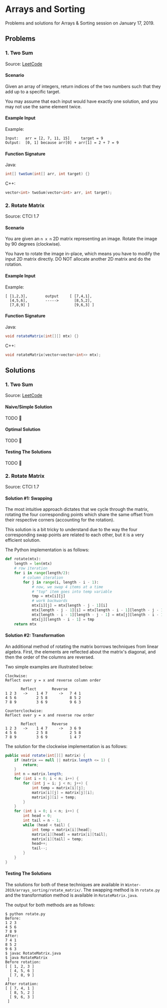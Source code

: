 # Arrays and Sorting

Problems and solutions for Arrays & Sorting session on January 17, 2019.

## Problems

### 1. Two Sum

Source: [LeetCode](https://leetcode.com/problems/two-sum/) 

#### Scenario

Given an array of integers, return indices of the two numbers such that they add up to a specific target.

You may assume that each input would have exactly one solution, and you may not use the same element twice.

#### Example Input

Example:

```
Input:   arr = [2, 7, 11, 15]     target = 9
Output:  [0, 1] because arr[0] + arr[1] = 2 + 7 = 9
```

#### Function Signature

Java:

```java
int[] twoSum(int[] arr, int target) {}
```

C++:

```c++
vector<int> twoSum(vector<int> arr, int target);
```

### 2. Rotate Matrix

Source: CTCI 1.7

#### Scenario

You are given an `n x n` 2D matrix representing an image. Rotate the image by 90 degrees (clockwise).

You have to rotate the image in-place, which means you have to modify the input 2D matrix directly. DO NOT allocate another 2D matrix and do the rotation.

#### Example Input

Example:

```
[ [1,2,3],        output     [ [7,4,1],
  [4,5,6],        ----->       [8,5,2],
  [7,8,9] ]                    [9,6,3] ]
```

#### Function Signature

Java:

```java
void rotateMatrix(int[][] mtx) {}
```

C++:

```c++
void rotateMatrix(vector<vector<int>> mtx);
```

## Solutions

### 1. Two Sum

Source: [LeetCode](https://leetcode.com/problems/two-sum/) 

#### Naive/Simple Solution

TODO :bug:

#### Optimal Solution

TODO :bug:

#### Testing The Solutions

TODO :bug:

### 2. Rotate Matrix

Source: CTCI 1.7

#### Solution #1: Swapping

The most intuitive approach dictates that we cycle through the matrix, rotating the four corresponding points which share the same offset from their respective corners (accounting for the rotation).

This solution is a bit tricky to understand due to the way the four corresponding swap points are related to each other, but it is a very efficient solution.

The Python implementation is as follows:

```python
def rotate(mtx):
    length = len(mtx)
    # row iteration
    for i in range(length/2):
        # column iteration
        for j in range(i, length - i - 1):
            # now, we swap 4 items at a time
            # "top" item goes into temp variable
            tmp = mtx[i][j]
            # work backwards
            mtx[i][j] = mtx[length - j - 1][i]
            mtx[length - j - 1][i] = mtx[length - i - 1][length - j - 1]
            mtx[length - i - 1][length - j - 1] = mtx[j][length - i - 1]
            mtx[j][length - i - 1] = tmp
    return mtx
```

#### Solution #2: Transformation

An additional method of rotating the matrix borrows techniques from linear algebra. First, the elements are reflected about the matrix's diagonal, and then the order of the columns are reversed. 

Two simple examples are illustrated below:

```
Clockwise:
Reflect over y = x and reverse column order

       Reflect       Reverse  
1 2 3   ->    1 4 7     ->   7 4 1
4 5 6         2 5 8          8 5 2
7 8 9         3 6 9          9 6 3

Counterclockwise:
Reflect over y = x and reverse row order

       Reflect       Reverse
1 2 3   ->    1 4 7     ->   3 6 9
4 5 6         2 5 8          2 5 8
7 8 9         3 6 9          1 4 7
```

The solution for the clockwise implementation is as follows:

```java
public void rotate(int[][] matrix) {
    if (matrix == null || matrix.length <= 1) {
        return;
    }
    int n = matrix.length;
    for (int i = 0; i < n; i++) {
        for (int j = i; j < n; j++) {
            int temp = matrix[i][j];
            matrix[i][j] = matrix[j][i];
            matrix[j][i] = temp;
        }
    }
    for (int i = 0; i < n; i++) {
        int head = 0;
        int tail = n - 1;
        while (head < tail) {
            int temp = matrix[i][head];
            matrix[i][head] = matrix[i][tail];
            matrix[i][tail] = temp;
            head++;
            tail--;
        }
    }
}
```

#### Testing The Solutions

The solutions for both of these techniques are available in `Winter-2019/arrays_sorting/rotate_matrix/`. The swapping method is in `rotate.py` and the transformation method is available in `RotateMatrix.java`. 

The output for both methods are as follows:

```console
$ python rotate.py
Before:
1 2 3 
4 5 6 
7 8 9 
After:
7 4 1 
8 5 2 
9 6 3 
$ javac RotateMatrix.java
$ java RotateMatrix
Before rotation:
[ [ 1, 2, 3 ]
  [ 4, 5, 6 ]
  [ 7, 8, 9 ]
 ]
After rotation:
[ [ 7, 4, 1 ]
  [ 8, 5, 2 ]
  [ 9, 6, 3 ]
 ]
```
